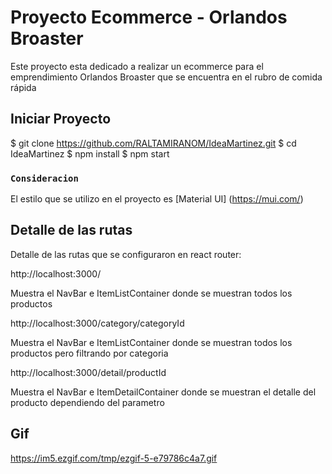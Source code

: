 # Proyecto Ecommerce - Orlandos Broaster

Este proyecto esta dedicado a realizar un ecommerce para el emprendimiento Orlandos Broaster que se encuentra en el rubro de comida rápida

## Iniciar Proyecto

$ git clone https://github.com/RALTAMIRANOM/IdeaMartinez.git
$ cd IdeaMartinez
$ npm install
$ npm start

### `Consideracion`

El estilo que se utilizo en el proyecto es [Material UI] (https://mui.com/)


## Detalle de las rutas

Detalle de las rutas que se configuraron en react router:

http://localhost:3000/

Muestra el NavBar e ItemListContainer donde se muestran todos los productos

http://localhost:3000/category/categoryId

Muestra el NavBar e ItemListContainer donde se muestran todos los productos pero filtrando por categoria

http://localhost:3000/detail/productId

Muestra el NavBar e ItemDetailContainer donde se muestran el detalle del producto dependiendo del parametro

## Gif

https://im5.ezgif.com/tmp/ezgif-5-e79786c4a7.gif